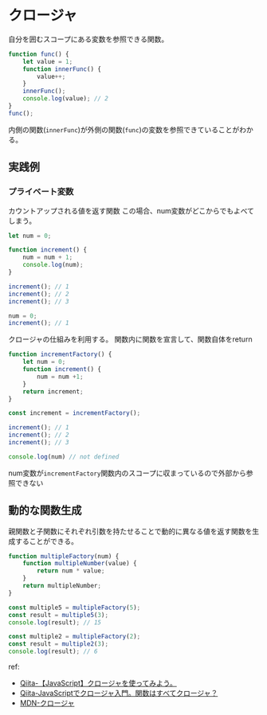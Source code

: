 # クロージャ
自分を囲むスコープにある変数を参照できる関数。

```js
function func() {
	let value = 1;
	function innerFunc() {
		value++;
	}
	innerFunc();
	console.log(value); // 2
}
func();
```

内側の関数(`innerFunc`)が外側の関数(`func`)の変数を参照できていることがわかる。
## 実践例
### プライベート変数
カウントアップされる値を返す関数
この場合、num変数がどこからでもよべてしまう。

```javascript
let num = 0;

function increment() {
	num = num + 1;
	console.log(num);
}

increment(); // 1
increment(); // 2
increment(); // 3

num = 0;
increment(); // 1
```

クロージャの仕組みを利用する。
関数内に関数を宣言して、関数自体をreturn

```javascript
function incrementFactory() {
	let num = 0;
	function increment() {
		num = num +1;
	}
	return increment;
}

const increment = incrementFactory();

increment(); // 1
increment(); // 2
increment(); // 3

console.log(num) // not defined
```

num変数が`incrementFactory`関数内のスコープに収まっているので外部から参照できない

## 動的な関数生成
親関数と子関数にそれぞれ引数を持たせることで動的に異なる値を返す関数を生成することができる。

```javascript
function multipleFactory(num) {
	function multipleNumber(value) {
		return num * value;
	}
	return multipleNumber;
}

const multiple5 = multipleFactory(5);
const result = multiple5(3);
console.log(result); // 15

const multiple2 = multipleFactory(2);
const result = multiple2(3);
console.log(result); // 6
```

ref:
- [Qiita-【JavaScript】クロージャを使ってみよう。](https://qiita.com/TakanoriOkawa/items/d788080aee43c665148e)
- [Qiita-JavaScriptでクロージャ入門。関数はすべてクロージャ？](https://qiita.com/takeharu/items/4975031faf6f7baf077a)
- [MDN-クロージャ](https://developer.mozilla.org/ja/docs/Web/JavaScript/Closures)
